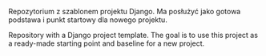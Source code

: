 Repozytorium z szablonem projektu Django. Ma posłużyć jako gotowa podstawa i punkt startowy dla nowego projektu.

Repository with a Django project template. The goal is to use this project as a ready-made starting point and baseline for a new project.
